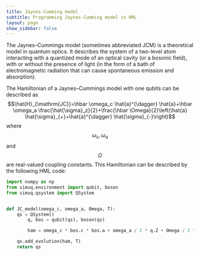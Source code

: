 ```yaml
---
title: Jaynes-Cumming model
subtitle: Programming Jaynes-Cumming model in HML
layout: page
show_sidebar: false
---
```


The Jaynes–Cummings model (sometimes abbreviated JCM) is a theoretical model in quantum optics. It describes the system of a two-level atom interacting with a quantized mode of an optical cavity (or a bosonic field), with or without the presence of light (in the form of a bath of electromagnetic radiation that can cause spontaneous emission and absorption). 

The Hamiltonian of a Jaynes–Cummings model with one qubits can be described as 
$$\hat{H}_{\mathrm{JC}}=\hbar \omega_c \hat{a}^{\dagger} \hat{a}+\hbar \omega_a \frac{\hat{\sigma}_z}{2}+\frac{\hbar \Omega}{2}\left(\hat{a} \hat{\sigma}_{+}+\hat{a}^{\dagger} \hat{\sigma}_{-}\right)$$
where $$\omega_c, \omega_a$$ and $$\Omega$$ are real-valued coupling constants. This Hamiltonian can be described by the following HML code:

```python
import numpy as np
from simuq.environment import qubit, boson
from simuq.qsystem import QSystem


def JC_model(omega_c, omega_a, Omega, T):
    qs = QSystem()
		q, bos = qubit(qs), boson(qs)

		ham = omega_c * bos.c * bos.a + omega_a / 2 * q.Z + Omega / 2 * (bos.a * (q.X - 1j * q.Y) + bos.c * (q.X + 1j * q.Y))

    qs.add_evolution(ham, T)
    return qs
```